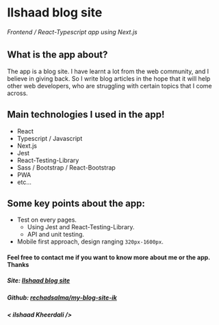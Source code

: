 # Ilshaad blog site

###### Frontend / React-Typescript app using Next.js

## What is the app about?

The app is a blog site. I have learnt a lot from the web community, and I believe in giving back. So I write blog articles in the hope that it will help other web developers, who are struggling with certain topics that I come across.

## Main technologies I used in the app!

- React
- Typescript / Javascript
- Next.js
- Jest
- React-Testing-Library
- Sass / Bootstrap / React-Bootstrap
- PWA
- etc...

## Some key points about the app:

- Test on every pages.
  - Using Jest and React-Testing-Library.
  - API and unit testing.
- Mobile first approach, design ranging `320px-1600px`.

#### Feel free to contact me if you want to know more about me or the app. Thanks

##### Site: [Ilshaad blog site](https://www.ilshaadblog.tk/)

##### Github: [rechadsalma/my-blog-site-ik](https://github.com/RechadSalma/my-blog-site-ik)

##### _< ilshaad Kheerdali \/>_
